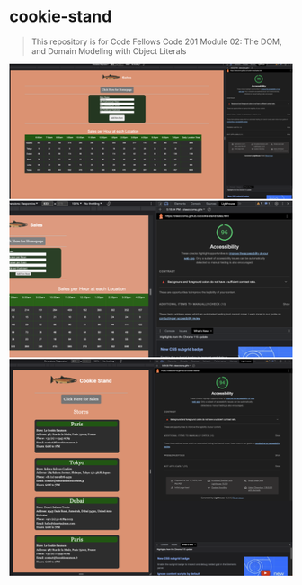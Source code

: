 # cookie-stand
> This repository is for Code Fellows Code 201 Module 02: The DOM, and Domain Modeling with Object Literals

![Class 10 - Lighthouse Score 96](/lighthouse/class10-lab10b.png)
![Class 09 - Lighthouse Score 96](/lighthouse/class09-lab09.png) 
![Class 08 - Lighthouse Score 94](/lighthouse/class08-lab08b.png)

